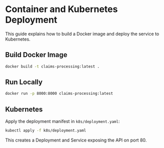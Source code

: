 # Container and Kubernetes Deployment

This guide explains how to build a Docker image and deploy the service to Kubernetes.

## Build Docker Image
```bash
docker build -t claims-processing:latest .
```

## Run Locally
```bash
docker run -p 8000:8000 claims-processing:latest
```

## Kubernetes
Apply the deployment manifest in `k8s/deployment.yaml`:
```bash
kubectl apply -f k8s/deployment.yaml
```
This creates a Deployment and Service exposing the API on port 80.
